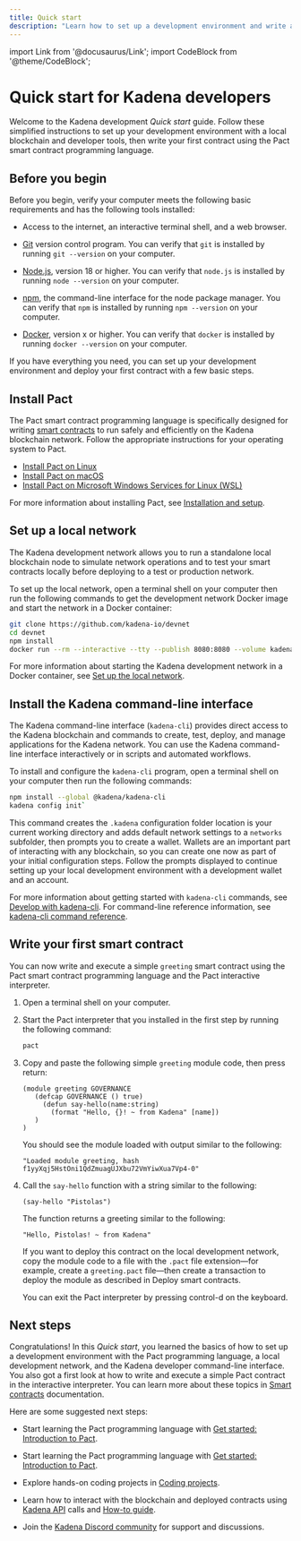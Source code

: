 ```yaml
---
title: Quick start
description: "Learn how to set up a development environment and write a simple smart contract for the Kadena network." slug: quickstart
---
```


import Link from '@docusaurus/Link';
import CodeBlock from '@theme/CodeBlock';

# Quick start for Kadena developers

Welcome to the Kadena development _Quick start_ guide. 
Follow these simplified instructions to set up your development environment with a local blockchain and developer tools, then write your first contract using the Pact smart contract programming language.

## Before you begin

Before you begin, verify your computer meets the following basic requirements and has the following tools installed:

* Access to the internet, an interactive terminal shell, and a web browser.

* [Git](https://git-scm.com/downloads) version control program. 
  You can verify that `git` is installed by running `git --version` on your computer.

* [Node.js](https://nodejs.dev/en/learn/how-to-install-nodejs/), version 18 or higher.
  You can verify that `node.js` is installed by running `node --version` on your computer.

* [npm](https://docs.npmjs.com/downloading-and-installing-node-js-and-npm), the command-line interface for the node package manager.
    You can verify that `npm` is installed by running `npm --version` on your computer.

* [Docker](https://docs.docker.com/get-started/get-docker/), version x or higher.
  You can verify that `docker` is installed by running `docker --version` on your computer.

If you have everything you need, you can set up your development environment and deploy your first contract with a few basic steps.

## Install Pact

The Pact smart contract programming language is specifically designed for writing [smart contracts](/resources/glossary) to run safely and efficiently on the Kadena blockchain network. 
Follow the appropriate instructions for your operating system to Pact.

- [Install Pact on Linux](/smart-contracts/install/linux)
- [Install Pact on macOS](/smart-contracts/install/macos)
- [Install Pact on Microsoft Windows Services for Linux (WSL)](/smart-contracts/install/windows)

For more information about installing Pact, see [Installation and setup](/smart-contracts/install).

## Set up a local network

The Kadena development network allows you to run a standalone local blockchain node to simulate network operations and to test your smart contracts locally before deploying to a test or production network.

To set up the local network, open a terminal shell on your computer then run the following commands to get the development network Docker image and start the network in a Docker container:

```bash
git clone https://github.com/kadena-io/devnet
cd devnet
npm install
docker run --rm --interactive --tty --publish 8080:8080 --volume kadena_devnet:/data --name devnet kadena/devnet`}
```

For more information about starting the Kadena development network in a Docker container, see [Set up the local network](/smart-contracts/install/devnet).

## Install the Kadena command-line interface

The Kadena command-line interface (`kadena-cli`) provides direct access to the Kadena blockchain and commands to create, test, deploy, and manage applications for the Kadena network. 
You can use the Kadena command-line interface interactively or in scripts and automated workflows.

To install and configure the `kadena-cli` program, open a terminal shell on your computer then run the following commands:

```bash
npm install --global @kadena/kadena-cli
kadena config init`
```

This command creates the `.kadena` configuration folder location is your current working directory and adds default network settings to a `networks` subfolder, then prompts you to create a wallet.
Wallets are an important part of interacting with any blockchain, so you can create one now as part of your initial configuration steps.
Follow the prompts displayed to continue setting up your local development environment with a development wallet and an account.

For more information about getting started with `kadena-cli` commands, see [Develop with kadena-cli](guides/kadena-cli).
For command-line reference information, see [kadena-cli command reference](reference/kadena-cli-ref).

## Write your first smart contract

You can now write and execute a simple `greeting` smart contract using the Pact smart contract programming language and the Pact interactive interpreter.

1. Open a terminal shell on your computer.
3. Start the Pact interpreter that you installed in the first step by running the following command:

   ```bash
   pact
   ```

2. Copy and paste the following simple `greeting` module code, then press return:

   ```pact
   (module greeting GOVERNANCE
      (defcap GOVERNANCE () true)
        (defun say-hello(name:string)
          (format "Hello, {}! ~ from Kadena" [name])
      )
   )
   ```
   
   You should see the module loaded with output similar to the following:

   ```pact
   "Loaded module greeting, hash f1yyXqj5HstOni1QdZmuagUJXbu72VmYiwXua7Vp4-0"
   ```
   
3. Call the `say-hello` function with a string similar to the following:

   ```pact
   (say-hello "Pistolas")
   ```

   The function returns a greeting similar to the following:

   ```pact
   "Hello, Pistolas! ~ from Kadena"
   ```

   If you want to deploy this contract on the local development network, copy the module code to a file with the `.pact` file extension—for example, create a `greeting.pact` file—then create a transaction to deploy the module as described in Deploy smart contracts.
   
   You can exit the Pact interpreter by pressing control-d on the keyboard.

## Next steps

Congratulations! 
In this _Quick start_, you learned the basics of how to set up a development environment with the Pact programming language, a local development network, and the Kadena developer command-line interface.
You also got a first look at how to write and execute a simple Pact contract in the interactive interpreter.
You can learn more about these topics in [Smart contracts](/smart-contracts) documentation. 

Here are some suggested next steps:

- Start learning the Pact programming language with [Get started: Introduction to Pact](/smart-contracts/get-started-intro).

- Start learning the Pact programming language with [Get started: Introduction to Pact](/smart-contracts/get-started-intro).

- Explore hands-on coding projects in [Coding projects](/coding-projects/coding-projects).

- Learn how to interact with the blockchain and deployed contracts using [Kadena API](/api) calls and [How-to guide](/guides).

- Join the [Kadena Discord community](https://discord.gg/kadena) for support and discussions.

